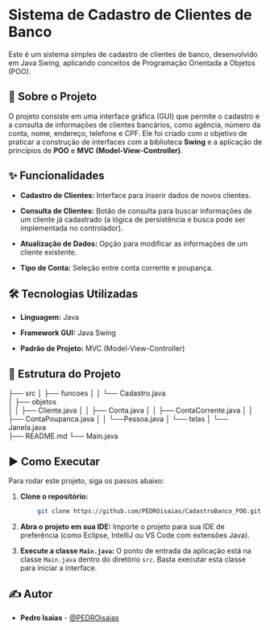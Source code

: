 # Sistema de Cadastro de Clientes de Banco
Este é um sistema simples de cadastro de clientes de banco, desenvolvido em Java Swing, aplicando conceitos de Programação Orientada a Objetos (POO).

## 🚀 Sobre o Projeto
O projeto consiste em uma interface gráfica (GUI) que permite o cadastro e a consulta de informações de clientes bancários, como agência, número da conta, nome, endereço, telefone e CPF. Ele foi criado com o objetivo de praticar a construção de interfaces com a biblioteca **Swing** e a aplicação de princípios de **POO** e **MVC** **(Model-View-Controller)**.

## ✨ Funcionalidades
- **Cadastro de Clientes:** Interface para inserir dados de novos clientes.

- **Consulta de Clientes:** Botão de consulta para buscar informações de um cliente já cadastrado (a lógica de persistência e busca pode ser implementada no controlador).

- **Atualização de Dados:** Opção para modificar as informações de um cliente existente.

- **Tipo de Conta:** Seleção entre conta corrente e poupança.

## 🛠️ Tecnologias Utilizadas
- **Linguagem:** Java

- **Framework GUI:** Java Swing

- **Padrão de Projeto:** MVC (Model-View-Controller)

## 📁 Estrutura do Projeto

├── src
│   ├── funcoes
│   │   └── Cadastro.java   
│   ├── objetos  
│   │   ├──  Cliente.java
│   │   ├── Conta.java
│   │   ├── ContaCorrente.java
│   │   ├── ContaPoupanca.java
│   │   └──Pessoa.java
│   └── telas
│       └── Janela.java      
├── README.md
└── Main.java

## ▶️ Como Executar
Para rodar este projeto, siga os passos abaixo:

1. **Clone o repositório:**

```Bash
        git clone https://github.com/PEDROisaias/CadastroBanco_POO.git
```
2. **Abra o projeto em sua IDE:**
Importe o projeto para sua IDE de preferência (como Eclipse, IntelliJ ou VS Code com extensões Java).

3. **Execute a classe `Main.java`:**
O ponto de entrada da aplicação está na classe `Main.java` dentro do diretório `src`. Basta executar esta classe para iniciar a interface.

## ✍️ Autor
- **Pedro Isaias** - [@PEDROisaias](https://github.com/PEDROisaias)